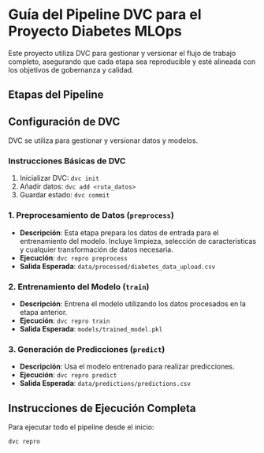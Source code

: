 # Guía del Pipeline DVC para el Proyecto Diabetes MLOps

Este proyecto utiliza DVC para gestionar y versionar el flujo de trabajo completo, asegurando que cada etapa sea reproducible y esté alineada con los objetivos de gobernanza y calidad.

## Etapas del Pipeline

## Configuración de DVC
DVC se utiliza para gestionar y versionar datos y modelos.

### Instrucciones Básicas de DVC
1. Inicializar DVC: `dvc init`
2. Añadir datos: `dvc add <ruta_datos>`
3. Guardar estado: `dvc commit`


### 1. Preprocesamiento de Datos (`preprocess`)
- **Descripción**: Esta etapa prepara los datos de entrada para el entrenamiento del modelo. Incluye limpieza, selección de características y cualquier transformación de datos necesaria.
- **Ejecución**: `dvc repro preprocess`
- **Salida Esperada**: `data/processed/diabetes_data_upload.csv`

### 2. Entrenamiento del Modelo (`train`)
- **Descripción**: Entrena el modelo utilizando los datos procesados en la etapa anterior.
- **Ejecución**: `dvc repro train`
- **Salida Esperada**: `models/trained_model.pkl`

### 3. Generación de Predicciones (`predict`)
- **Descripción**: Usa el modelo entrenado para realizar predicciones.
- **Ejecución**: `dvc repro predict`
- **Salida Esperada**: `data/predictions/predictions.csv`

## Instrucciones de Ejecución Completa
Para ejecutar todo el pipeline desde el inicio:
```bash
dvc repro
